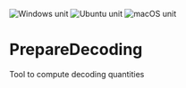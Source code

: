![Windows unit](https://github.com/PalamaraLab/PrepareDecoding/workflows/Windows%20unit/badge.svg)
![Ubuntu unit](https://github.com/PalamaraLab/PrepareDecoding/workflows/Ubuntu%20unit/badge.svg)
![macOS unit](https://github.com/PalamaraLab/PrepareDecoding/workflows/macOS%20unit/badge.svg)

# PrepareDecoding

Tool to compute decoding quantities

